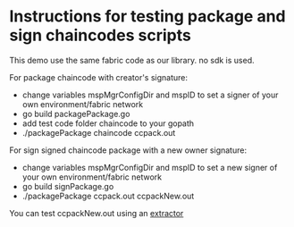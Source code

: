 # Instructions for testing package and sign chaincodes scripts

This demo use the same fabric code as our library. no sdk is used.

For package chaincode with creator's signature: 
- change variables mspMgrConfigDir and mspID to set a signer of your own environment/fabric network
- go build packagePackage.go
- add test code folder chaincode to your gopath
- ./packagePackage chaincode ccpack.out

For sign signed chaincode package with a new owner signature: 
- change variables mspMgrConfigDir and mspID to set a new signer of your own environment/fabric network
- go build signPackage.go
- ./packagePackage ccpack.out ccpackNew.out


You can test ccpackNew.out using an [extractor](https://github.com/jlgarciasan/hyperledger-utils)


